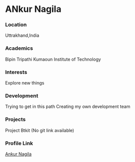 # ANkur Nagila

### Location

Uttrakhand,India

### Academics

Bipin Tripathi Kumaoun Institute of Technology

### Interests

Explore new things

### Development

Trying to get in this path
Creating my own development team

### Projects

Project Btkit (No git link available)

### Profile Link

[Ankur Nagila](https://github.com/ANkurNagila)
